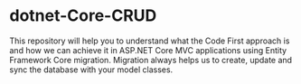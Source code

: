 # dotnet-Core-CRUD
This repository will help you to understand what the Code First approach is and how we can achieve it in ASP.NET Core MVC applications using Entity Framework Core migration. Migration always helps us to create, update and sync the database with your model classes.
